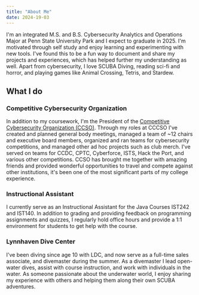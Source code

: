 ```yaml
---
title: "About Me"
date: 2024-19-03
---
```


I'm an integrated M.S. and B.S. Cybersecurity Analytics and Operations Major at Penn State University Park and I expect to graduate in 2025. I'm motivated through self study and enjoy learning and experimenting with new tools. I've found this to be a fun way to document and share my projects and experiences, which has helped further my understanding as well. Apart from cybersecurity, I love SCUBA Diving, reading sci-fi and horror, and playing games like Animal Crossing, Tetris, and Stardew.

## What I do

### Competitive Cybersecurity Organization

In addition to my coursework, I'm the President of the [Competitive Cybersecurity Organization (CCSO)](https://ccso.psu.edu/). Through my roles at CCCSO I've created and planned general body meetings, managed a team of ~12 chairs and executive board members, organized and ran teams for cybersecurity competitions, and managed other ad hoc projects such as club merch. I've served on teams for CCDC, CPTC, Cyberforce, ISTS, Hack the Port, and various other competitions. CCSO has brought me together with amazing friends and provided wonderful opportunities to travel and compete against other institutions, it's been one of the most significant parts of my college experience.

### Instructional Assistant

I currently serve as an Instructional Assistant for the Java Courses IST242 and IST140. In addition to grading and providing feedback on programming assignments and quizzes, I regularly hold office hours and provide a 1:1 environment for students to get help with the course.

### Lynnhaven Dive Center

I've been diving since age 10 with LDC, and now serve as a full-time sales associate, and divemaster during the summer. As a divemaster I lead open-water dives, assist with course instruction, and work with individuals in the water. As someone passionate about the underwater world, I enjoy sharing my experience with others and helping them along their own SCUBA adventures.

